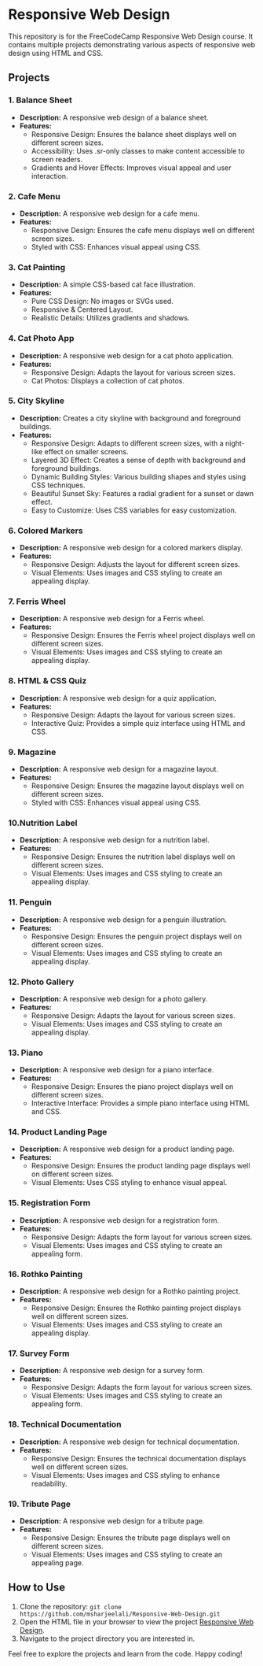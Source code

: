 # Responsive Web Design

This repository is for the FreeCodeCamp Responsive Web Design course. It contains multiple projects demonstrating various aspects of responsive web design using HTML and CSS.

## Projects

### 1. Balance Sheet
- **Description:** A responsive web design of a balance sheet.
- **Features:**
  - Responsive Design: Ensures the balance sheet displays well on different screen sizes.
  - Accessibility: Uses .sr-only classes to make content accessible to screen readers.
  - Gradients and Hover Effects: Improves visual appeal and user interaction.

### 2. Cafe Menu
- **Description:** A responsive web design for a cafe menu.
- **Features:**
  - Responsive Design: Ensures the cafe menu displays well on different screen sizes.
  - Styled with CSS: Enhances visual appeal using CSS.

### 3. Cat Painting
- **Description:** A simple CSS-based cat face illustration.
- **Features:**
  - Pure CSS Design: No images or SVGs used.
  - Responsive & Centered Layout.
  - Realistic Details: Utilizes gradients and shadows.

### 4. Cat Photo App
- **Description:** A responsive web design for a cat photo application.
- **Features:**
  - Responsive Design: Adapts the layout for various screen sizes.
  - Cat Photos: Displays a collection of cat photos.

### 5. City Skyline
- **Description:** Creates a city skyline with background and foreground buildings.
- **Features:**
  - Responsive Design: Adapts to different screen sizes, with a night-like effect on smaller screens.
  - Layered 3D Effect: Creates a sense of depth with background and foreground buildings.
  - Dynamic Building Styles: Various building shapes and styles using CSS techniques.
  - Beautiful Sunset Sky: Features a radial gradient for a sunset or dawn effect.
  - Easy to Customize: Uses CSS variables for easy customization.

### 6. Colored Markers
- **Description:** A responsive web design for a colored markers display.
- **Features:**
  - Responsive Design: Adjusts the layout for different screen sizes.
  - Visual Elements: Uses images and CSS styling to create an appealing display.

### 7. Ferris Wheel
- **Description:** A responsive web design for a Ferris wheel.
- **Features:**
  - Responsive Design: Ensures the Ferris wheel project displays well on different screen sizes.
  - Visual Elements: Uses images and CSS styling to create an appealing display.

### 8. HTML & CSS Quiz
- **Description:** A responsive web design for a quiz application.
- **Features:**
  - Responsive Design: Adapts the layout for various screen sizes.
  - Interactive Quiz: Provides a simple quiz interface using HTML and CSS.

### 9. Magazine
- **Description:** A responsive web design for a magazine layout.
- **Features:**
  - Responsive Design: Ensures the magazine layout displays well on different screen sizes.
  - Styled with CSS: Enhances visual appeal using CSS.

### 10.Nutrition Label
- **Description:** A responsive web design for a nutrition label.
- **Features:**
  - Responsive Design: Ensures the nutrition label displays well on different screen sizes.
  - Visual Elements: Uses images and CSS styling to create an appealing display.

### 11. Penguin
- **Description:** A responsive web design for a penguin illustration.
- **Features:**
  - Responsive Design: Ensures the penguin project displays well on different screen sizes.
  - Visual Elements: Uses images and CSS styling to create an appealing display.

### 12. Photo Gallery
- **Description:** A responsive web design for a photo gallery.
- **Features:**
  - Responsive Design: Adapts the layout for various screen sizes.
  - Visual Elements: Uses images and CSS styling to create an appealing display.

### 13. Piano
- **Description:** A responsive web design for a piano interface.
- **Features:**
  - Responsive Design: Ensures the piano project displays well on different screen sizes.
  - Interactive Interface: Provides a simple piano interface using HTML and CSS.

### 14. Product Landing Page
- **Description:** A responsive web design for a product landing page.
- **Features:**
  - Responsive Design: Ensures the product landing page displays well on different screen sizes.
  - Visual Elements: Uses CSS styling to enhance visual appeal.

### 15. Registration Form
- **Description:** A responsive web design for a registration form.
- **Features:**
  - Responsive Design: Adapts the form layout for various screen sizes.
  - Visual Elements: Uses images and CSS styling to create an appealing form.

### 16. Rothko Painting
- **Description:** A responsive web design for a Rothko painting project.
- **Features:**
  - Responsive Design: Ensures the Rothko painting project displays well on different screen sizes.
  - Visual Elements: Uses images and CSS styling to create an appealing display.

### 17. Survey Form
- **Description:** A responsive web design for a survey form.
- **Features:**
  - Responsive Design: Adapts the form layout for various screen sizes.
  - Visual Elements: Uses images and CSS styling to create an appealing form.

### 18. Technical Documentation
- **Description:** A responsive web design for technical documentation.
- **Features:**
  - Responsive Design: Ensures the technical documentation displays well on different screen sizes.
  - Visual Elements: Uses images and CSS styling to enhance readability.

### 19. Tribute Page
- **Description:** A responsive web design for a tribute page.
- **Features:**
  - Responsive Design: Ensures the tribute page displays well on different screen sizes.
  - Visual Elements: Uses images and CSS styling to create an appealing page.

## How to Use
1. Clone the repository: `git clone https://github.com/msharjeelali/Responsive-Web-Design.git`
2. Open the HTML file in your browser to view the project [Responsive Web Design](https://msharjeelali.github.io/Responsive-Web-Design/).
3. Navigate to the project directory you are interested in.

Feel free to explore the projects and learn from the code. Happy coding!
